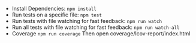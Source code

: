 - Install Dependencies: `npm install`
- Run tests on a specific file: `npm test`
- Run tests with file watching for fast feedback: `npm run watch`
- Run all tests with file watching for fast feedback: `npm run watch-all`
- Coverage `npm run coverage`
Then open coverage/lcov-report/index.html